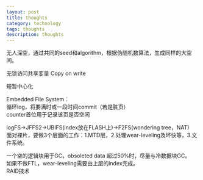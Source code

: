 ```yaml
---
layout: post
title: thoughts
category: technology
tags: thoughts
description: thoughts
---
```


无人深空，通过共同的seed和algorithm，根据伪随机数算法，生成同样的大空间。

无锁访问共享变量 Copy on write

短暂中心化

Embedded File System：  
循环log，将要满时或一段时间commit（若是脏页）  
counter首位用于记录该页是否空闲

logFS->JFFS2->UBIFS(index放在FLASH上)->F2FS(wondering tree，NAT)  
面对裸片，要做3个层面的工作：1.MTD层，2.处理wear-leveling及坏快等，3.文件系统。

一个空的逻辑块用于GC，obsoleted data 超过50%时，尽量与冷数据块GC。  
如果不做FTL，wear-leveling需要由上层的index完成。  
RAID技术
